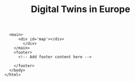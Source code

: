 <html>
<head>
  <meta charset='utf-8' />
  <title>Digital Twins in Europe</title>
  <meta name='viewport' content='initial-scale=1,maximum-scale=1,user-scalable=no' />
  <!-- Replace your_access_token with your Mapbox access token -->
  <script src='https://api.mapbox.com/mapbox-gl-js/v2.9.1/mapbox-gl.js'></script>
  <link href='https://api.mapbox.com/mapbox-gl-js/v2.9.1/mapbox-gl.css' rel='stylesheet' />
  <style>
    body { margin:0; padding:0; }
    #map { position:absolute; top:0; bottom:0; width:100%; }
    .mapboxgl-popup {
    max-width: 80%;
    color: #371d6d;
    font: 8px/12px 'Helvetica Neue', Arial, Helvetica, sans-serif;
    }
    


    /* Style the menu bar */
    /* Reset default styles */
* {
  margin: 0;
  padding: 0;
  box-sizing: border-box;
}

/* Set body font and background color */
body {
  font-family: sans-serif;
  background-color: #000;
  color: #fff;
}

/* Create a responsive grid layout */
.grid {
  display: flex;
  flex-wrap: wrap;
}

.grid > * {
  width: 100%;
}

@media (min-width: 600px) {
  .grid > * {
    width: 50%;
  }
}

@media (min-width: 900px) {
  .grid > * {
    width: 33.3333%;
  }
}

/* Style the header and navigation */
header {
  display: flex;
  align-items: center;
  justify-content: space-between;
  padding: 20px;
}

header h1 {
  margin: 0;
  font-size: 2em;
  text-transform: uppercase;
  letter-spacing: 2px;
}


nav ul {
  display: flex;
  list-style: none;
}

nav li {
  margin: 0 10px;
}

nav a {
  color: #fff;
  text-decoration: none;
  font-weight: bold;
  text-transform: uppercase;
  letter-spacing: 1px;
  transition: color 0.2s;
}

nav a:hover {
  color: #0af;
}

/* Style the main content */
main {
  padding: 20px;
}

/* Style the footer */
footer {
  display: flex;
  bottom: 0;
  align-items: center;
  justify-content: space-between;
  background-color: #111;
  color: #fff;
  padding: 20px;
}

/* Add hover effects to buttons */
button {
  background-color: #0af;
  border: none;
  color: #fff;
  cursor: pointer;
  padding: 10px 20px;
  font-size: 1em;
  transition: background-color 0.2s;
}

button:hover {
  background-color: #00f;
}

/* Add responsive design styles */
@media (max-width: 600px) {
  nav ul {
    flex-direction: column;
  }

  nav li {
    margin: 10px 0;
  }
}

section {
  padding-top: 20px;
  padding-bottom: 40px;
}

header img {
  width: 200px;
  float: left;
  margin-right: 10px;
}

#map {
    width: 100%; /* Make the map fill the container */
    height: 100%;
    top: 80px;
    bottom: 50px;
}



  </style>
</head>
<body>
    <header>
        <!-- img src="logo.png" alt="Urban Digital Twin Observatory Logo"> -->
          <h1>Digital Twins in Europe</h1>
          <nav>
            <ul>
              <!--<li><a href="index.html#about">About</a></li> -->
              <!--<li><a href="index.html">Globe</a></li> -->
            </ul>
          </nav>
        </header>

        <main>
            <div id='map'></div>
              </div>
          </main>
          <footer>
            <!-- Add footer content here -->
            
          </footer>
        </body>
      </html>


 



  <script>

    // Initialize the map with your access token and any other options you want to set
    mapboxgl.accessToken = 'pk.eyJ1IjoiYnJ1bm9hdmlsYTUiLCJhIjoiY2tnZ21mYXczMDM1NzMzcW5nZ2F0Y2p5ciJ9.lcZsijSxzyUx2pNYIIUPQA';
    var map = new mapboxgl.Map({
      container: 'map', // container id
      style: 'mapbox://styles/brunoavila5/clvqiy96601oh01qrh1f1h0yb', // style URL
      center: [6, 50], // starting position [lng, lat]
      zoom: 3 // starting zoom
    });

    
    // Add zoom and rotation controls to the map.
    map.addControl(new mapboxgl.NavigationControl());


    map.on('style.load', () => {

map.setFog({
    color: 'rgb(186, 210, 235)', // Lower atmosphere  
    'high-color': 'rgb(36, 92, 223)', // Upper atmosphere
    'horizon-blend': 0.005, // Atmosphere thickness (default 0.2 at low zooms)
    'space-color': 'rgb(11, 11, 25)', // Background color
    'star-intensity': 0.3 // Background star brightness (default 0.35 at low zoooms )
});

});

    map.on('click', (event) => {
    // If the user clicked on one of your markers, get its information.
    const features = map.queryRenderedFeatures(event.point, {
      layers: ['symbols'] // replace with your layer name
    });
    if (!features.length) {
      return;
    }
    const feature = features[0];

   const popup = new mapboxgl.Popup({ offset: [0, -15] })
    .setLngLat(feature.geometry.coordinates)
    .setHTML(
      `<h3>${feature.properties.Initiative}</h3>
      <p>City/Region: ${feature.properties.City}</p>
      <p>Country: ${feature.properties.Country}</p>
      <p>Region: ${feature.properties.Region}</p>
      <p>Scale: ${feature.properties.Scale}</p>
      <p>Ownership: ${feature.properties.Ownership}</p>
      <p>Operator: ${feature.properties.Operator}</p>
      <p>Main Use Cases: ${feature.properties.MainUseCases}</p>
      <p><a href=${feature.properties.Reference} target="_blank">Reference</a></p>
      <p><a href=${feature.properties.Website} target="_blank">Direct Website (if existant)</a></p>`
    )  

    // If wanted, an image can be added in the poup e.g. src=${feature.properties.Image}
    // <img src='https://www.esri.com/content/dam/esrisites/en-us/digital-twin/assets/digital-twin-banner-foreground.png' width="250" height="150" alt="image">

        
    .addTo(map);

    });



  </script>
</body>
</html>
